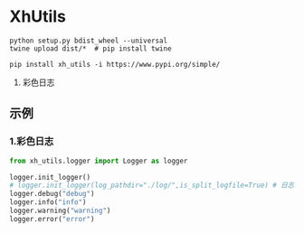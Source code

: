 # XhUtils

```shell
python setup.py bdist_wheel --universal
twine upload dist/*  # pip install twine

pip install xh_utils -i https://www.pypi.org/simple/
```

1. 彩色日志

## 示例

### 1.彩色日志

```python
from xh_utils.logger import Logger as logger

logger.init_logger()
# logger.init_logger(log_pathdir="./log/",is_split_logfile=True) # 日志同步写入文件，并按天进行文件分割写入
logger.debug("debug")
logger.info("info")
logger.warning("warning")
logger.error("error")
```

